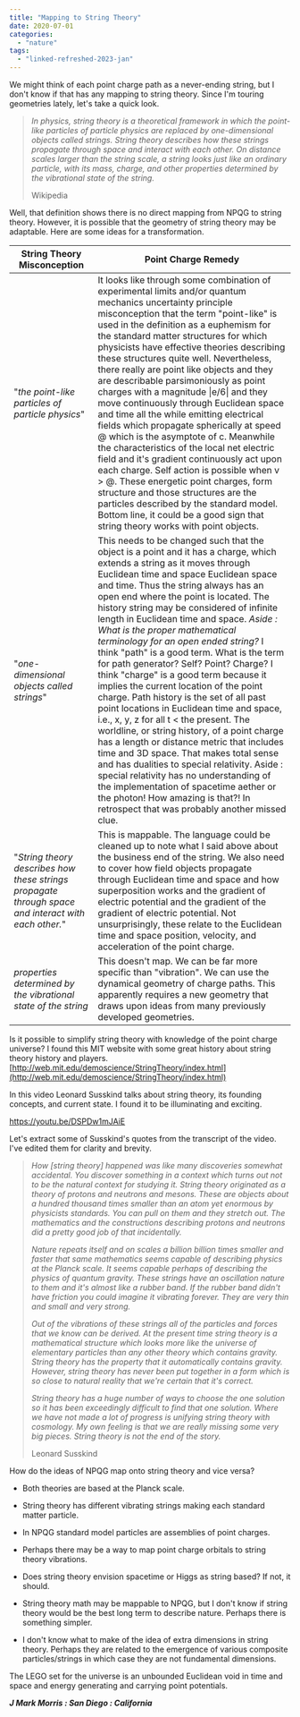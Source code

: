 ```yaml
---
title: "Mapping to String Theory"
date: 2020-07-01
categories: 
  - "nature"
tags: 
  - "linked-refreshed-2023-jan"
---
```


We might think of each point charge path as a never-ending string, but I don't know if that has any mapping to string theory. Since I'm touring geometries lately, let's take a quick look.

> _In physics, string theory is a theoretical framework in which the point-like particles of particle physics are replaced by one-dimensional objects called strings. String theory describes how these strings propagate through space and interact with each other. On distance scales larger than the string scale, a string looks just like an ordinary particle, with its mass, charge, and other properties determined by the vibrational state of the string._
> 
> Wikipedia

Well, that definition shows there is no direct mapping from NPQG to string theory. However, it is possible that the geometry of string theory may be adaptable. Here are some ideas for a transformation.

| **String Theory Misconception** | **Point Charge Remedy** |
| --- | --- |
| "_the point-like particles of particle physics_" | It looks like through some combination of experimental limits and/or quantum mechanics uncertainty principle misconception that the term "point-like" is used in the definition as a euphemism for the standard matter structures for which physicists have effective theories describing these structures quite well.      Nevertheless, there really are point like objects and they are describable parsimoniously as point charges with a magnitude \|e/6\| and they move continuously through Euclidean space and time all the while emitting electrical fields which propagate spherically at speed @ which is the asymptote of c. Meanwhile the characteristics of the local net electric field and it's gradient continuously act upon each charge. Self action is possible when v > @.      These energetic point charges, form structure and those structures are the particles described by the standard model.      Bottom line, it could be a good sign that string theory works with point objects. |
| "_one-dimensional objects called strings_" | This needs to be changed such that the object is a point and it has a charge, which extends a string as it moves through Euclidean time and space Euclidean space and time. Thus the string always has an open end where the point is located. The history string may be considered of infinite length in Euclidean time and space.      _Aside : What is the proper mathematical terminology for an open ended string?_ I think "path" is a good term. What is the term for path generator? Self? Point? Charge? I think "charge" is a good term because it implies the current location of the point charge. Path history is the set of all past point locations in Euclidean time and space, i.e., x, y, z for all t < the present.      The worldline, or string history, of a point charge has a length or distance metric that includes time and 3D space. That makes total sense and has dualities to special relativity.      Aside : special relativity has no understanding of the implementation of spacetime aether or the photon! How amazing is that?! In retrospect that was probably another missed clue. |
| "_String theory describes how these strings propagate through space and interact with each other._" | This is mappable. The language could be cleaned up to note what I said above about the business end of the string.      We also need to cover how field objects propagate through Euclidean time and space and how superposition works and the gradient of electric potential and the gradient of the gradient of electric potential. Not unsurprisingly, these relate to the Euclidean time and space position, velocity, and acceleration of the point charge. |
| _properties determined by the vibrational state of the string_ | This doesn't map. We can be far more specific than "vibration". We can use the dynamical geometry of charge paths. This apparently requires a new geometry that draws upon ideas from many previously developed geometries. |

Is it possible to simplify string theory with knowledge of the point charge universe? I found this MIT website with some great history about string theory history and players. [http://web.mit.edu/demoscience/StringTheory/index.html](http://web.mit.edu/demoscience/StringTheory/index.html)

In this video Leonard Susskind talks about string theory, its founding concepts, and current state. I found it to be illuminating and exciting.

https://youtu.be/DSPDw1mJAiE

Let's extract some of Susskind's quotes from the transcript of the video. I've edited them for clarity and brevity.

> _How \[string theory\] happened was like many discoveries somewhat accidental. You discover something in a context which turns out not to be the natural context for studying it. String theory originated as a theory of protons and neutrons and mesons._ _These are objects about a hundred thousand times smaller than an atom yet enormous by physicists standards. You can pull on them and they stretch out. The mathematics and the constructions describing protons and neutrons did a pretty good job of that incidentally._
> 
> _Nature repeats itself and on scales a billion billion times smaller and faster that same mathematics seems capable of describing physics at the Planck scale. It seems capable perhaps of describing the physics of quantum gravity. These strings have an oscillation nature to them and it's almost like a rubber band. If the rubber band didn't have friction you could imagine it vibrating forever. They are very thin and small and very strong._
> 
> _Out of the vibrations of these strings all of the particles and forces that we know can be derived. At the present time string theory is a mathematical structure which looks more like the universe of elementary particles than any other theory which contains gravity. String theory has the property that it automatically contains gravity. However, string theory has never been put together in a form which is so close to natural reality that we're certain that it's correct._
> 
> _String theory has a huge number of ways to choose the one solution so it has been exceedingly difficult to find that one solution. Where we have not made a lot of progress is unifying string theory with cosmology. My own feeling is that we are really missing some very big pieces. String theory is not the end of the story._
> 
> Leonard Susskind

How do the ideas of NPQG map onto string theory and vice versa?

- Both theories are based at the Planck scale.

- String theory has different vibrating strings making each standard matter particle.

- In NPQG standard model particles are assemblies of point charges.

- Perhaps there may be a way to map point charge orbitals to string theory vibrations.

- Does string theory envision spacetime or Higgs as string based? If not, it should.

- String theory math may be mappable to NPQG, but I don't know if string theory would be the best long term to describe nature. Perhaps there is something simpler.

- I don't know what to make of the idea of extra dimensions in string theory. Perhaps they are related to the emergence of various composite particles/strings in which case they are not fundamental dimensions.

The LEGO set for the universe is an unbounded Euclidean void in time and space and energy generating and carrying point potentials.

**_J Mark Morris : San Diego : California_**
